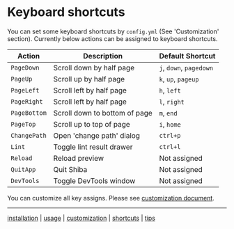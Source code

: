 Keyboard shortcuts
==================

You can set some keyboard shortcuts by `config.yml` (See 'Customization' section).
Currently below actions can be assigned to keyboard shortcuts.

| Action       | Description                   | Default Shortcut        |
| ------------ | ----------------------------- | ----------------------- |
| `PageDown`   | Scroll down by half page      | `j`, `down`, `pagedown` |
| `PageUp`     | Scroll up by half page        | `k`, `up`, `pageup`     |
| `PageLeft`   | Scroll left by half page      | `h`, `left`             |
| `PageRight`  | Scroll left by half page      | `l`, `right`            |
| `PageBottom` | Scroll down to bottom of page | `m`, `end`              |
| `PageTop`    | Scroll up to top of page      | `i`, `home`             |
| `ChangePath` | Open 'change path' dialog     | `ctrl+p`                |
| `Lint`       | Toggle lint result drawer     | `ctrl+l`                |
| `Reload`     | Reload preview                | Not assigned            |
| `QuitApp`    | Quit Shiba                    | Not assigned            |
| `DevTools`   | Toggle DevTools window        | Not assigned            |

You can customize all key assigns.  Please see [customization document](customization.md).


-----------------
[installation](installation.md) | [usage](usage.md) | [customization](customization.md) | [shortcuts](shortcuts.md) | [tips](tips.md)
